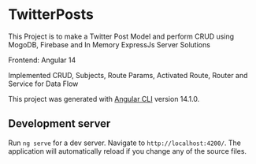 # TwitterPosts

This Project is to make a Twitter Post Model and perform CRUD using MogoDB, Firebase and In Memory ExpressJs Server Solutions

Frontend: Angular 14

Implemented CRUD, Subjects, Route Params, Activated Route, Router and Service for Data Flow

This project was generated with [Angular CLI](https://github.com/angular/angular-cli) version 14.1.0.

## Development server

Run `ng serve` for a dev server. Navigate to `http://localhost:4200/`. The application will automatically reload if you change any of the source files.
